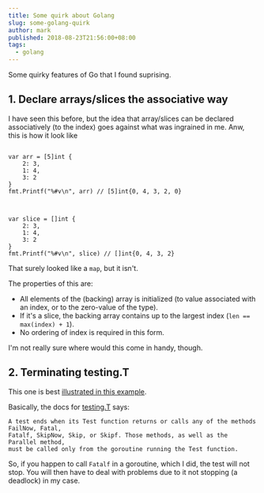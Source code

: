 ```yaml
---
title: Some quirk about Golang
slug: some-golang-quirk
author: mark
published: 2018-08-23T21:56:00+08:00
tags:
  - golang
---
```


Some quirky features of Go that I found suprising.

## 1. Declare arrays/slices the associative way

I have seen this before, but the idea that array/slices can be declared associatively (to the index)
goes against what was ingrained in me. Anw, this is how it look like

<pre class="language-go"><code class="language-go">
var arr = [5]int {
	2: 3,
	1: 4,
    3: 2
}
fmt.Printf("%#v\n", arr) // [5]int{0, 4, 3, 2, 0}



var slice = []int {
	2: 3,
	1: 4,
    3: 2
}
fmt.Printf("%#v\n", slice) // []int{0, 4, 3, 2}
</code></pre>

That surely looked like a `map`, but it isn't.

The properties of this are:

- All elements of the (backing) array is initialized (to value associated with an index,
  or to the zero-value of the type).
- If it's a slice, the backing array contains up to the largest index (`len == max(index) + 1`).
- No ordering of index is required in this form.

I'm not really sure where would this come in handy, though.

## 2. Terminating testing.T

This one is best [illustrated in this example](https://github.com/bitsgofer/gowat/tree/master/channel-in-test).

Basically, the docs for [testing.T](https://golang.org/pkg/testing/#T) says:

	A test ends when its Test function returns or calls any of the methods FailNow, Fatal,
	Fatalf, SkipNow, Skip, or Skipf. Those methods, as well as the Parallel method,
	must be called only from the goroutine running the Test function.

So, if you happen to call `Fatalf` in a goroutine, which I did, the test will not stop.
You will then have to deal with problems due to it not stopping (a deadlock) in my case.
